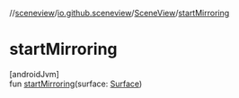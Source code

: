 //[sceneview](../../../index.md)/[io.github.sceneview](../index.md)/[SceneView](index.md)/[startMirroring](start-mirroring.md)

# startMirroring

[androidJvm]\
fun [startMirroring](start-mirroring.md)(surface: [Surface](https://developer.android.com/reference/kotlin/android/view/Surface.html))
